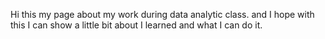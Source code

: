 Hi this my page about my work during data analytic class. 
and I hope with this I can show a little bit about I learned and what I can do it.
